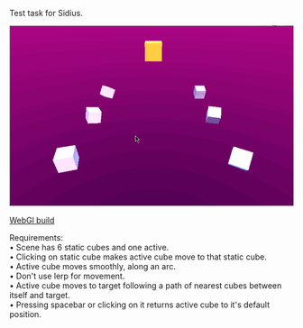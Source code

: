 Test task for Sidius.

![](https://raw.githubusercontent.com/kirillsmirnov1/dump/main/sidustest.gif)

[WebGl build](https://kiirusha95.itch.io/sidustest)

Requirements:  
• Scene has 6 static cubes and one active.  
• Clicking on static cube makes active cube move to that static cube.  
• Active cube moves smoothly, along an arc.  
• Don't use lerp for movement.  
• Active cube moves to target following a path of nearest cubes between itself and target.  
• Pressing spacebar or clicking on it returns active cube to it's default position.  

